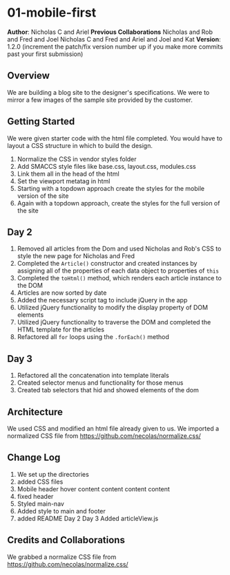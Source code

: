 # 01-mobile-first

**Author**: Nicholas C and Ariel
**Previous Collaborations** Nicholas and Rob and Fred and Joel Nicholas C and Fred and Ariel and Joel and Kat
**Version**: 1.2.0 (increment the patch/fix version number up if you make more commits past your first submission)

## Overview
We are building a blog site to the designer's specifications. We were to mirror a few images of the sample site provided by the customer.

## Getting Started
We were given starter code with the html file completed. You would have to layout a CSS structure in which to build the design.
1. Normalize the CSS in vendor styles folder
1. Add SMACCS style files like base.css, layout.css, modules.css
1. Link them all in the head of the html
1. Set the viewport metatag in html
1. Starting with a topdown approach create the styles for the mobile version of the site
1. Again with a topdown approach, create the styles for the full version of the site
## Day 2
1. Removed all articles from the Dom and used Nicholas and Rob's CSS to style the new page for Nicholas and Fred
1. Completed the `Article()` constructor and created instances by assigning all of the properties of each data object to properties of `this`
1. Completed the `toHtml()` method, which renders each article instance to the DOM
1. Articles are now sorted by date
1. Added the necessary script tag to include jQuery in the app
1. Utilized jQuery functionality to modify the display property of DOM elements
1. Utilized jQuery functionality to traverse the DOM and completed the HTML template for the articles
1. Refactored all `for` loops using the `.forEach()` method
## Day 3
1. Refactored all the concatenation into template literals
1. Created selector menus and functionality for those menus
1. Created tab selectors that hid and showed elements of the dom


## Architecture
We used CSS and modified an html file already given to us. We imported a normalized CSS file from https://github.com/necolas/normalize.css/



## Change Log
1. We set up the directories
1. added CSS files
1. Mobile header hover content content content content
1. fixed header
1. Styled main-nav
1. Added style to main and footer
1. added README
Day 2
Day 3
Added articleView.js


## Credits and Collaborations
We grabbed a normalize CSS file from https://github.com/necolas/normalize.css/
